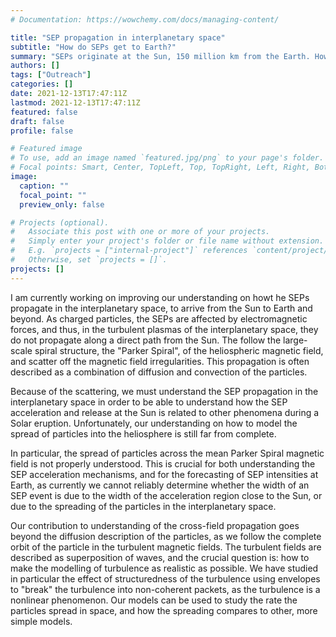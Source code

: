 ```yaml
---
# Documentation: https://wowchemy.com/docs/managing-content/

title: "SEP propagation in interplanetary space"
subtitle: "How do SEPs get to Earth?"
summary: "SEPs originate at the Sun, 150 million km from the Earth. How do they get to Earth?"
authors: []
tags: ["Outreach"]
categories: []
date: 2021-12-13T17:47:11Z
lastmod: 2021-12-13T17:47:11Z
featured: false
draft: false
profile: false

# Featured image
# To use, add an image named `featured.jpg/png` to your page's folder.
# Focal points: Smart, Center, TopLeft, Top, TopRight, Left, Right, BottomLeft, Bottom, BottomRight.
image:
  caption: ""
  focal_point: ""
  preview_only: false

# Projects (optional).
#   Associate this post with one or more of your projects.
#   Simply enter your project's folder or file name without extension.
#   E.g. `projects = ["internal-project"]` references `content/project/deep-learning/index.md`.
#   Otherwise, set `projects = []`.
projects: []
---
```




I am currently working on improving our understanding on howt he SEPs
propagate in the interplanetary space, to arrive from the Sun to Earth
and beyond. As charged particles, the SEPs are affected by
electromagnetic forces, and thus, in the turbulent plasmas of the
interplanetary space, they do not propagate along a direct path from
the Sun. The follow the large-scale spiral structure, the "Parker
Spiral", of the heliospheric magnetic field, and scatter off the
magnetic field irregularities. This propagation is often described as
a combination of diffusion and convection of the particles.

Because of the scattering, we must understand the SEP propagation in
the interplanetary space in order to be able to understand how the SEP
acceleration and release at the Sun is related to other phenomena
during a Solar eruption. Unfortunately, our understanding on how to
model the spread of particles into the heliosphere is still far from
complete. 

In particular, the spread of particles across the mean
Parker Spiral magnetic field is not properly understood. This is
crucial for both understanding the SEP acceleration mechanisms, and
for the forecasting of SEP intensities at Earth, as currently we
cannot reliably determine whether the width of an SEP event is due to
the width of the acceleration region close to the Sun, or due to the
spreading of the particles in the interplanetary space.

Our contribution to understanding of the cross-field propagation goes
beyond the diffusion description of the particles, as we follow the
complete orbit of the particle in the turbulent magnetic fields. The
turbulent fields are described as superposition of waves, and the
crucial question is: how to make the modelling of turbulence as
realistic as possible. We have studied in particular the effect of
structuredness of the turbulence using envelopes to "break" the
turbulence into non-coherent packets, as the turbulence is a nonlinear
phenomenon. Our models can be used to study the rate the particles
spread in space, and how the spreading compares to other, more simple
models.


